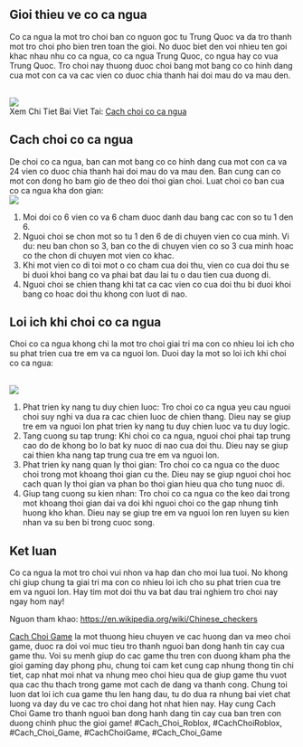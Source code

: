 <h2>Gioi thieu ve co ca ngua</h2><p>Co ca ngua la mot tro choi ban co nguon goc tu Trung Quoc va da tro thanh mot tro choi pho bien tren toan the gioi. No duoc biet den voi nhieu ten goi khac nhau nhu co ca ngua, co ca ngua Trung Quoc, co ngua hay co vua Trung Quoc. Tro choi nay thuong duoc choi bang mot bang co co hinh dang cua mot con ca va cac vien co duoc chia thanh hai doi mau do va mau den.</p><br><img src="https://cachchoigame.com/wp-content/uploads/2025/03/Logo-cachchoigame.com_-800x800.png"></br>
Xem Chi Tiet Bai Viet Tai: <a href="https://cachchoigame.com/cach-choi-co-ca-ngua/">Cach choi co ca ngua</a><h2>Cach choi co ca ngua</h2><p>De choi co ca ngua, ban can mot bang co co hinh dang cua mot con ca va 24 vien co duoc chia thanh hai doi mau do va mau den. Ban cung can co mot con dong ho bam gio de theo doi thoi gian choi. Luat choi co ban cua co ca ngua kha don gian:<br><img src="https://cachchoigame.com/wp-content/uploads/2025/03/cach-choi-hui-kham-pha-the-gioi-hui-tu-a-den-z-67d3ea7d7d576.jpg"></br><ol>
<li>Moi doi co 6 vien co va 6 cham duoc danh dau bang cac con so tu 1 den 6.</li>
<li>Nguoi choi se chon mot so tu 1 den 6 de di chuyen vien co cua minh. Vi du: neu ban chon so 3, ban co the di chuyen vien co so 3 cua minh hoac co the chon di chuyen mot vien co khac.</li>
<li>Khi mot vien co di toi mot o co cham cua doi thu, vien co cua doi thu se bi duoi khoi bang co va phai bat dau lai tu o dau tien cua duong di.</li>
<li>Nguoi choi se chien thang khi tat ca cac vien co cua doi thu bi duoi khoi bang co hoac doi thu khong con luot di nao.</li>
</ol><h2>Loi ich khi choi co ca ngua</h2><p>Choi co ca ngua khong chi la mot tro choi giai tri ma con co nhieu loi ich cho su phat trien cua tre em va ca nguoi lon. Duoi day la mot so loi ich khi choi co ca ngua:</p><br><img src="https://cachchoigame.com/wp-content/uploads/2025/03/cach-choi-2-acc-roblox-kham-pha-the-gioi-day-ky-dieu-67d3eab590c0b.jpg"></br><ol>
<li>Phat trien ky nang tu duy chien luoc: Tro choi co ca ngua yeu cau nguoi choi suy nghi va dua ra cac chien luoc de chien thang. Dieu nay se giup tre em va nguoi lon phat trien ky nang tu duy chien luoc va tu duy logic.</li>
<li>Tang cuong su tap trung: Khi choi co ca ngua, nguoi choi phai tap trung cao do de khong bo lo bat ky nuoc di nao cua doi thu. Dieu nay se giup cai thien kha nang tap trung cua tre em va nguoi lon.</li>
<li>Phat trien ky nang quan ly thoi gian: Tro choi co ca ngua co the duoc choi trong mot khoang thoi gian cu the. Dieu nay se giup nguoi choi hoc cach quan ly thoi gian va phan bo thoi gian hieu qua cho tung nuoc di.</li>
<li>Giup tang cuong su kien nhan: Tro choi co ca ngua co the keo dai trong mot khoang thoi gian dai va doi khi nguoi choi co the gap nhung tinh huong kho khan. Dieu nay se giup tre em va nguoi lon ren luyen su kien nhan va su ben bi trong cuoc song.</li>
</ol><h2>Ket luan</h2><p>Co ca ngua la mot tro choi vui nhon va hap dan cho moi lua tuoi. No khong chi giup chung ta giai tri ma con co nhieu loi ich cho su phat trien cua tre em va nguoi lon. Hay tim mot doi thu va bat dau trai nghiem tro choi nay ngay hom nay!<p>Nguon tham khao: <a href="https://en.wikipedia.org/wiki/Chinese_checkers" target="_blank">https://en.wikipedia.org/wiki/Chinese_checkers</a></p><p><a href="https://cachchoigame.com/">Cach Choi Game</a> la mot thuong hieu chuyen ve cac huong dan va meo choi game, duoc ra doi voi muc tieu tro thanh nguoi ban dong hanh tin cay cua game thu. Voi su menh giup do cac game thu tren con duong kham pha the gioi gaming day phong phu, chung toi cam ket cung cap nhung thong tin chi tiet, cap nhat moi nhat va nhung meo choi hieu qua de giup game thu vuot qua cac thu thach trong game mot cach de dang va thanh cong. Chung toi luon dat loi ich cua game thu len hang dau, tu do dua ra nhung bai viet chat luong va day du ve cac tro choi dang hot nhat hien nay. Hay cung Cach Choi Game tro thanh nguoi ban dong hanh dang tin cay cua ban tren con duong chinh phuc the gioi game!
#Cach_Choi_Roblox, #CachChoiRoblox, #Cach_Choi_Game, #CachChoiGame, #Cach_Choi_Game
